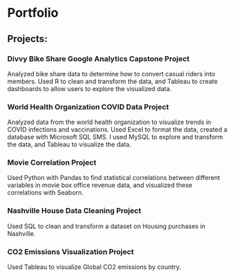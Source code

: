 # Portfolio

## Projects:

### Divvy Bike Share Google Analytics Capstone Project
Analyzed bike share data to determine how to convert casual riders into members. Used R to clean and transform the data, and Tableau to create dashboards to allow users to explore the visualized data.
### World Health Organization COVID Data Project 
Analyzed data from the world health organization to visualize trends in COVID infections and vaccinations. Used Excel to format the data, created a database with Microsoft SQL SMS. I used MySQL to explore and transform the data, and Tableau to visualize the data. 
### Movie Correlation Project
Used Python with Pandas to find statistical correlations between different variables in movie box office revenue data, and visualized these correlations with Seaborn.
### Nashville House Data Cleaning Project
Used SQL to clean and transform a dataset on Housing purchases in Nashville.
### CO2 Emissions Visualization Project
Used Tableau to visualize Global CO2 emissions by country.

